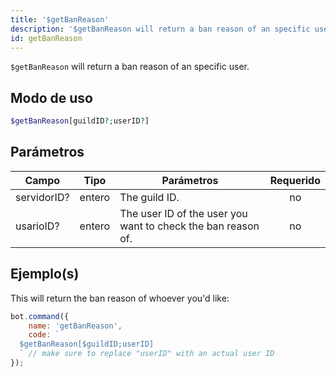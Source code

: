 ```yaml
---
title: '$getBanReason'
description: '$getBanReason will return a ban reason of an specific user.'
id: getBanReason
---
```


`$getBanReason` will return a ban reason of an specific user.

## Modo de uso

```php
$getBanReason[guildID?;userID?]
```

## Parámetros

| Campo       | Tipo   | Parámetros                                                   | Requerido |
| ----------- | ------ | ------------------------------------------------------------ |:---------:|
| servidorID? | entero | The guild ID.                                                |    no     |
| usarioID?   | entero | The user ID of the user you want to check the ban reason of. |    no     |

## Ejemplo(s)

This will return the ban reason of whoever you'd like:

```javascript
bot.command({
    name: 'getBanReason',
    code: `
  $getBanReason[$guildID;userID] 
  ` // make sure to replace "userID" with an actual user ID
});
```